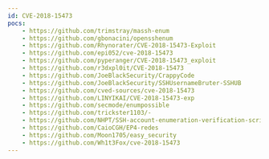 ```yaml
---
id: CVE-2018-15473
pocs:
    - https://github.com/trimstray/massh-enum
    - https://github.com/gbonacini/opensshenum
    - https://github.com/Rhynorater/CVE-2018-15473-Exploit
    - https://github.com/epi052/cve-2018-15473
    - https://github.com/pyperanger/CVE-2018-15473_exploit
    - https://github.com/r3dxpl0it/CVE-2018-15473
    - https://github.com/JoeBlackSecurity/CrappyCode
    - https://github.com/JoeBlackSecurity/SSHUsernameBruter-SSHUB
    - https://github.com/cved-sources/cve-2018-15473
    - https://github.com/LINYIKAI/CVE-2018-15473-exp
    - https://github.com/secmode/enumpossible
    - https://github.com/trickster1103/-
    - https://github.com/NHPT/SSH-account-enumeration-verification-script
    - https://github.com/CaioCGH/EP4-redes
    - https://github.com/Moon1705/easy_security
    - https://github.com/Wh1t3Fox/cve-2018-15473
---
```

